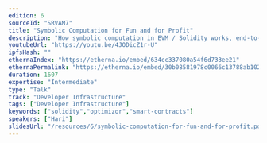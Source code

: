 ```yaml
---
edition: 6
sourceId: "SRVAM7"
title: "Symbolic Computation for Fun and for Profit"
description: "How symbolic computation in EVM / Solidity works, end-to-end. I'll try to give insights on problems that can be solved efficiently, forming constraints, relaxations, how to build custom solvers from scratch, and produce computer proofs. We'll be saving gas!"
youtubeUrl: "https://youtu.be/4JODicZ1r-U"
ipfsHash: ""
ethernaIndex: "https://etherna.io/embed/634cc337080a54f6d733ee21"
ethernaPermalink: "https://etherna.io/embed/30b08581978c0066c13788ab102e9891832ea2f9ff7c684b7d52c9d9d95e824b"
duration: 1607
expertise: "Intermediate"
type: "Talk"
track: "Developer Infrastructure"
tags: ["Developer Infrastructure"]
keywords: ["solidity","optimizor","smart-contracts"]
speakers: ["Hari"]
slidesUrl: "/resources/6/symbolic-computation-for-fun-and-for-profit.pdf"
---
```

